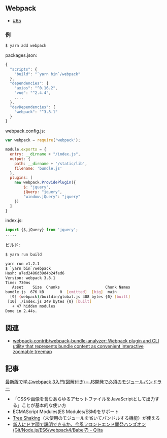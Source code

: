 ## Webpack

- [#65](https://github.com/hdknr/scriptogr.am/issues/65)

### 例

~~~bash
$ yarn add webpack
~~~

packages.json:

~~~js
{
  "scripts": {
    "build": "`yarn bin`/webpack"
  },
  "dependencies": {
    "axios": "^0.16.2",
    "vue": "^2.4.4",
    ....
  },
  "devDependencies": {
    "webpack": "^3.8.1"
  }
}
~~~

webpack.config.js:

~~~js
var webpack = require('webpack');

module.exports = {
  entry: __dirname + "/index.js",
  output: {
    path: __dirname + '/static/lib',
    filename: 'bundle.js'
  },
  plugins: [
    new webpack.ProvidePlugin({
        $: "jquery",
        jQuery: "jquery",
        "window.jQuery": "jquery"
    })
  ]
}
~~~

index.js:

~~~js
import {$,jQuery} from 'jquery';
.....
~~~

ビルド:

~~~bash
$ yarn run build

yarn run v1.2.1
$ `yarn bin`/webpack
Hash: a7ed2486d39d4b24fed6
Version: webpack 3.8.1
Time: 730ms
   Asset    Size  Chunks                    Chunk Names
bundle.js  676 kB       0  [emitted]  [big]  main
  [9] (webpack)/buildin/global.js 488 bytes {0} [built]
 [10] ./index.js 249 bytes {0} [built]
   + 47 hidden modules
Done in 2.44s.
~~~

## 関連

- [webpack-contrib/webpack-bundle-analyzer: Webpack plugin and CLI utility that represents bundle content as convenient interactive zoomable treemap](https://github.com/webpack-contrib/webpack-bundle-analyzer)


## 記事

[最新版で学ぶwebpack 3入門(図解付き) – JS開発で必須のモジュールバンドラー ](https://ics.media/entry/12140)

- 「CSSや画像を含むあらゆるアセットファイルをJavaScriptとして出力する」ことが基本的な使い方
- ECMAScript Modules(ES Modules/ESM)をサポート
- [Tree Shaking](https://qiita.com/pirosikick/items/863830856891d40308cb)（未使用のモジュールを省いてバンドルする機能）が使える
- [新人にドヤ顔で説明できるか、今風フロントエンド開発ハンズオン(Git/Node.js/ES6/webpack4/Babel7) - Qiita](https://qiita.com/riversun/items/29d5264480dd06c7b9fb)
